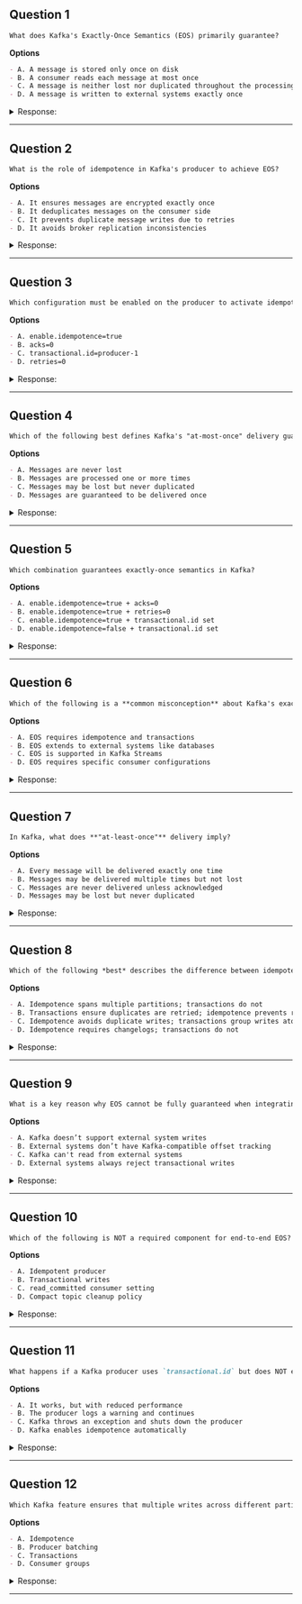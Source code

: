 ## Question 1

```markdown
What does Kafka's Exactly-Once Semantics (EOS) primarily guarantee?

```

**Options**

```markdown
- A. A message is stored only once on disk
- B. A consumer reads each message at most once
- C. A message is neither lost nor duplicated throughout the processing pipeline
- D. A message is written to external systems exactly once
```

<details><summary>Response:</summary>

**Answer:** C

**Explanation:**

```markdown
- A. Disk storage is not the focus of EOS.
- B. EOS is not limited to consumer delivery guarantees alone.
- C. Correct — EOS ensures messages are processed once end-to-end without duplication or loss.
- D. EOS does not extend to external systems like databases or APIs.
```

</details>

---

## Question 2

```markdown
What is the role of idempotence in Kafka's producer to achieve EOS?
```

**Options**

```markdown
- A. It ensures messages are encrypted exactly once
- B. It deduplicates messages on the consumer side
- C. It prevents duplicate message writes due to retries
- D. It avoids broker replication inconsistencies
```

<details><summary>Response:</summary>

**Answer:** C

**Explanation:**

```markdown
- A. Idempotence is unrelated to encryption.
- B. Idempotence is applied on the producer side, not consumer.
- C. Correct — Idempotence allows the producer to retry without creating duplicates.
- D. Broker replication is not managed by idempotence.
```

</details>

---

## Question 3

```markdown
Which configuration must be enabled on the producer to activate idempotence?
```

**Options**

```markdown
- A. enable.idempotence=true
- B. acks=0
- C. transactional.id=producer-1
- D. retries=0
```

<details><summary>Response:</summary>

**Answer:** A

**Explanation:**

```markdown
- A. Correct — this enables idempotent producer behavior.
- B. acks=0 disables delivery guarantees.
- C. transactional.id enables transactions, not just idempotence.
- D. retries=0 disables retrying and isn't related to enabling idempotence.
```

</details>

---

## Question 4

```markdown
Which of the following best defines Kafka's "at-most-once" delivery guarantee?
```

**Options**

```markdown
- A. Messages are never lost
- B. Messages are processed one or more times
- C. Messages may be lost but never duplicated
- D. Messages are guaranteed to be delivered once
```

<details><summary>Response:</summary>

**Answer:** C

**Explanation:**

```markdown
- A. At-most-once allows for possible message loss.
- B. That describes at-least-once.
- C. Correct — it prioritizes no duplication, but loss is possible.
- D. That would describe exactly-once.
```

</details>

---

## Question 5

```markdown
Which combination guarantees exactly-once semantics in Kafka?
```

**Options**

```markdown
- A. enable.idempotence=true + acks=0
- B. enable.idempotence=true + retries=0
- C. enable.idempotence=true + transactional.id set
- D. enable.idempotence=false + transactional.id set
```

<details><summary>Response:</summary>

**Answer:** C

**Explanation:**

```markdown
- A. acks=0 disables durability guarantees, breaking EOS.
- B. retries=0 disables retriable delivery, weakening reliability.
- C. Correct — both idempotence and transactions are required for EOS.
- D. Idempotence must be enabled alongside transactions.
```

</details>

---

## Question 6

```markdown
Which of the following is a **common misconception** about Kafka's exactly-once semantics?
```

**Options**

```markdown
- A. EOS requires idempotence and transactions
- B. EOS extends to external systems like databases
- C. EOS is supported in Kafka Streams
- D. EOS requires specific consumer configurations
```

<details><summary>Response:</summary>

**Answer:** B

**Explanation:**

```markdown
- A. That is true, not a misconception.
- B. Correct — EOS only applies within Kafka; external sinks are not included.
- C. Kafka Streams does support EOS.
- D. Consumers must use `read_committed`, which is correct.
```

</details>

---

## Question 7

```markdown
In Kafka, what does **"at-least-once"** delivery imply?
```

**Options**

```markdown
- A. Every message will be delivered exactly one time
- B. Messages may be delivered multiple times but not lost
- C. Messages are never delivered unless acknowledged
- D. Messages may be lost but never duplicated
```

<details><summary>Response:</summary>

**Answer:** B

**Explanation:**

```markdown
- A. That’s EOS, not at-least-once.
- B. Correct — duplicates can occur due to retries, but no message is lost.
- C. This describes acknowledgment behavior, not delivery semantics.
- D. That describes at-most-once.
```

</details>

---

## Question 8

```markdown
Which of the following *best* describes the difference between idempotence and transactions?
```

**Options**

```markdown
- A. Idempotence spans multiple partitions; transactions do not
- B. Transactions ensure duplicates are retried; idempotence prevents retries
- C. Idempotence avoids duplicate writes; transactions group writes atomically
- D. Idempotence requires changelogs; transactions do not
```

<details><summary>Response:</summary>

**Answer:** C

**Explanation:**

```markdown
- A. Transactions can span partitions; idempotence does not.
- B. This is incorrect — both support retries differently.
- C. Correct — idempotence prevents duplicates, while transactions ensure atomic multi-topic writes.
- D. Changelogs are used in Kafka Streams, not core EOS.
```

</details>

---

## Question 9

```markdown
What is a key reason why EOS cannot be fully guaranteed when integrating with external systems?
```

**Options**

```markdown
- A. Kafka doesn’t support external system writes
- B. External systems don’t have Kafka-compatible offset tracking
- C. Kafka can't read from external systems
- D. External systems always reject transactional writes
```

<details><summary>Response:</summary>

**Answer:** B

**Explanation:**

```markdown
- A. Kafka integrations do exist (e.g., Kafka Connect).
- B. Correct — without exactly-once offset and state coordination, EOS breaks.
- C. Reading is not related to EOS guarantees.
- D. Not all external systems reject transactions — it’s about coordination.
```

</details>

---

## Question 10

```markdown
Which of the following is NOT a required component for end-to-end EOS?
```

**Options**

```markdown
- A. Idempotent producer
- B. Transactional writes
- C. read_committed consumer setting
- D. Compact topic cleanup policy
```

<details><summary>Response:</summary>

**Answer:** D

**Explanation:**

```markdown
- A. Required for deduplication.
- B. Required to group writes atomically.
- C. Required to avoid reading uncommitted data.
- D. Correct — cleanup policy is unrelated to EOS.
```

</details>

---

## Question 11

```markdown
What happens if a Kafka producer uses `transactional.id` but does NOT enable idempotence?
```

**Options**

```markdown
- A. It works, but with reduced performance
- B. The producer logs a warning and continues
- C. Kafka throws an exception and shuts down the producer
- D. Kafka enables idempotence automatically
```

<details><summary>Response:</summary>

**Answer:** D

**Explanation:**

```markdown
- A. EOS requires idempotence; no fallback behavior.
- B. It does not continue with warnings.
- C. Kafka does not throw an error; it self-corrects.
- D. Correct — enabling `transactional.id` automatically enables idempotence.
```

</details>

---

## Question 12

```markdown
Which Kafka feature ensures that multiple writes across different partitions are committed atomically?
```

**Options**

```markdown
- A. Idempotence
- B. Producer batching
- C. Transactions
- D. Consumer groups
```

<details><summary>Response:</summary>

**Answer:** C

**Explanation:**

```markdown
- A. Idempotence only handles duplicates, not atomicity.
- B. Batching improves throughput but not atomicity.
- C. Correct — transactions provide atomic writes across topics/partitions.
- D. Consumer groups handle load balancing, not atomicity.
```

</details>

---
